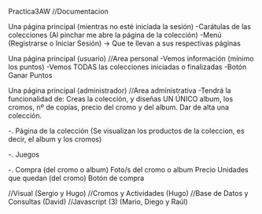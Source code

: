 Practica3AW
//Documentacion

Una página principal (mientras no esté iniciada la sesión) -Carátulas de las colecciones (Al pinchar me abre la página de la colección) -Menú (Registrarse o Iniciar Sesión) -> Que te llevan a sus respectivas páginas

Una página principal (usuario) //Area personal -Vemos información (mínimo los puntos) -Vemos TODAS las colecciones iniciadas o finalizadas -Botón Ganar Puntos

Una página principal (administrador) //Area administrativa -Tendrá la funcionalidad de: Creas la colección, y diseñas UN ÚNICO album, los cromos, nº de copias, precio del cromo y del album. Dar de alta una colección.

-. Página de la colección (Se visualizan los productos de la coleccion, es decir, el album y los cromos)

-. Juegos

-. Compra (del cromo o album) Foto/s del cromo o album Precio Unidades que quedan (del cromo) Botón de compra

//Visual (Sergio y Hugo) //Cromos y Actividades (Hugo) //Base de Datos y Consultas (David) //Javascript (3) (Mario, Diego y Raúl)